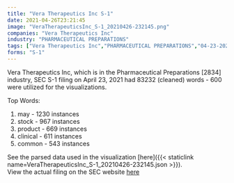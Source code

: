 ```yaml
---
title: "Vera Therapeutics Inc S-1"
date: 2021-04-26T23:21:45
image: "VeraTherapeuticsInc_S-1_20210426-232145.png"
companies: "Vera Therapeutics Inc"
industry: "PHARMACEUTICAL PREPARATIONS"
tags: ["Vera Therapeutics Inc","PHARMACEUTICAL PREPARATIONS","04-23-2021","S-1"]
forms: "S-1"
---
```

Vera Therapeutics Inc, which is in the Pharmaceutical Preparations [2834] industry, SEC S-1 filing on April 23, 2021 had 83232 (cleaned) words - 600 were utilized for the visualizations.

Top Words:
1. may - 1230 instances
2. stock - 967 instances
3. product - 669 instances
4. clinical - 611 instances
5. common - 543 instances


See the parsed data used in the visualization [here]({{< staticlink name=VeraTherapeuticsInc_S-1_20210426-232145.json >}}).  
View the actual filing on the SEC website [here](https://www.sec.gov/Archives/edgar/data/1831828/0001193125-21-129272.txt)